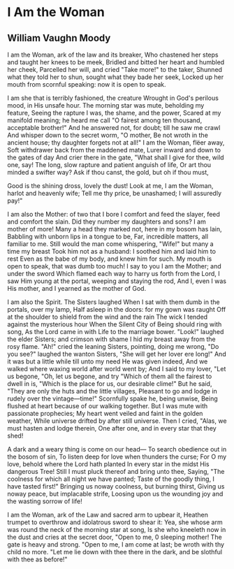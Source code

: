 # I Am the Woman
## William Vaughn Moody
I am the Woman, ark of the law and its breaker,
Who chastened her steps and taught her knees to be meek,
Bridled and bitted her heart and humbled her cheek,
Parcelled her will, and cried "Take more!" to the taker,
Shunned what they told her to shun, sought what they bade her seek,
Locked up her mouth from scornful speaking: now it is open to speak.

I am she that is terribly fashioned, the creature
Wrought in God's perilous mood, in His unsafe hour.
The morning star was mute, beholding my feature,
Seeing the rapture I was, the shame, and the power,
Scared at my manifold meaning; he heard me call
"O fairest among ten thousand, acceptable brother!"
And he answered not, for doubt; till he saw me crawl
And whisper down to the secret worm, "O mother,
Be not wroth in the ancient house; thy daughter forgets not at all!"
I am the Woman, flëer away,
Soft withdrawer back from the maddened mate,
Lurer inward and down to the gates of day
And crier there in the gate,
"What shall I give for thee, wild one, say!
The long, slow rapture and patient anguish of life,
Or art thou minded a swifter way?
Ask if thou canst, the gold, but oh if thou must,

Good is the shining dross, lovely the dust!
Look at me, I am the Woman, harlot and heavenly wife;
Tell me thy price, be unashamed; I will assuredly pay!"

I am also the Mother: of two that I bore
I comfort and feed the slayer, feed and comfort the slain.
Did they number my daughters and sons? I am mother of more!
Many a head they marked not, here in my bosom has lain,
Babbling with unborn lips in a tongue to be,
Far, incredible matters, all familiar to me.
Still would the man come whispering, "Wife!" but many a time my breast
Took him not as a husband: I soothed him and laid him to rest
Even as the babe of my body, and knew him for such.
My mouth is open to speak, that was dumb too much!
I say to you I am the Mother; and under the sword
Which flamed each way to harry us forth from the Lord,
I saw Him young at the portal, weeping and staying the rod,
And I, even I was His mother, and I yearned as the mother of God.

I am also the Spirit. The Sisters laughed
When I sat with them dumb in the portals, over my lamp,
Half asleep in the doors: for my gown was raught
Off at the shoulder to shield from the wind and the rain
The wick I tended against the mysterious hour
When the Silent City of Being should ring with song,
As the Lord came in with Life to the marriage bower.
"Look!" laughed the elder Sisters; and crimson with shame
I hid my breast away from the rosy flame.
"Ah!" cried the leaning Sisters, pointing, doing me wrong,
"Do you see?" laughed the wanton Sisters, "She will get her lover ere long!"
And it was but a little while till unto my need
He was given indeed,
And we walked where waxing world after world went by;
And I said to my lover, "Let us begone,
"Oh, let us begone, and try
"Which of them all the fairest to dwell in is,
"Which is the place for us, our desirable clime!"
But he said, "They are only the huts and the little villages,
Pleasant to go and lodge in rudely over the vintage—time!"
Scornfully spake he, being unwise,
Being flushed at heart because of our walking together.
But I was mute with passionate prophecies;
My heart went veiled and faint in the golden weather,
While universe drifted by after still universe.
Then I cried, "Alas, we must hasten and lodge therein,
One after one, and in every star that they shed!

A dark and a weary thing is come on our head—
To search obedience out in the bosom of sin,
To listen deep for love when thunders the curse;
For O my love, behold where the Lord hath planted
In every star in the midst His dangerous Tree!
Still I must pluck thereof and bring unto thee,
Saying, "The coolness for which all night we have panted;
Taste of the goodly thing, I have tasted first!"
Bringing us noway coolness, but burning thirst,
Giving us noway peace, but implacable strife,
Loosing upon us the wounding joy and the wasting sorrow of life!

I am the Woman, ark of the Law and sacred arm to upbear it,
Heathen trumpet to overthrow and idolatrous sword to shear it:
Yea, she whose arm was round the neck of the morning star at song,
Is she who kneeleth now in the dust and cries at the secret door,
"Open to me, 0 sleeping mother! The gate is heavy and strong.
"Open to me, I am come at last; be wroth with thy child no more.
"Let me lie down with thee there in the dark, and be slothful with thee as
before!"